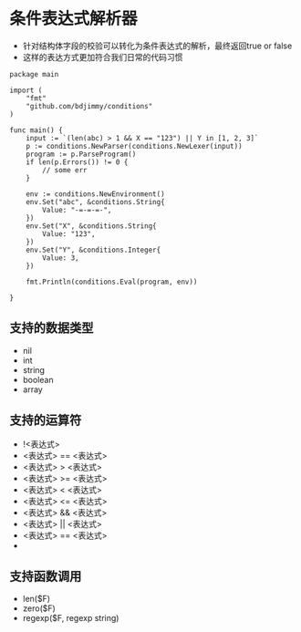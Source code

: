 # 条件表达式解析器
-   针对结构体字段的校验可以转化为条件表达式的解析，最终返回true or false
-   这样的表达方式更加符合我们日常的代码习惯

```golang
package main

import (
	"fmt"
	"github.com/bdjimmy/conditions"
)

func main() {
	input := `(len(abc) > 1 && X == "123") || Y in [1, 2, 3]`
	p := conditions.NewParser(conditions.NewLexer(input))
	program := p.ParseProgram()
	if len(p.Errors()) != 0 {
		// some err
	}

	env := conditions.NewEnvironment()
	env.Set("abc", &conditions.String{
		Value: "-=-=-=-",
	})
	env.Set("X", &conditions.String{
		Value: "123",
	})
	env.Set("Y", &conditions.Integer{
		Value: 3,
	})

	fmt.Println(conditions.Eval(program, env))

}
```

## 支持的数据类型
-   nil
-   int
-   string
-   boolean
-   array

## 支持的运算符
-   !<表达式>
-   <表达式> == <表达式>
-   <表达式> >  <表达式>
-   <表达式> >= <表达式>
-   <表达式> <  <表达式>
-   <表达式> <= <表达式>
-   <表达式> && <表达式>
-   <表达式> || <表达式>
-   <表达式> == <表达式>
-   

## 支持函数调用
-   len($F)
-   zero($F)
-   regexp($F, regexp string)
